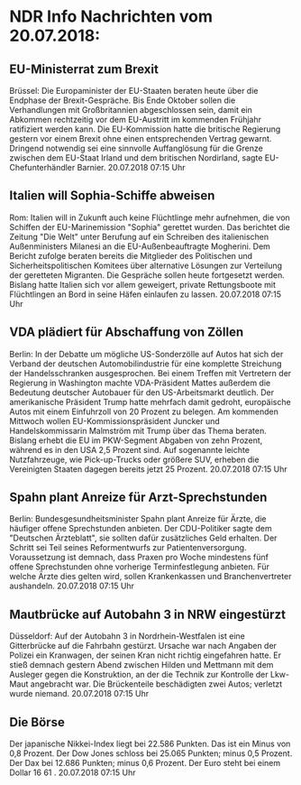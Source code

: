 # NDR Info Nachrichten vom 20.07.2018:


## EU-Ministerrat zum Brexit
Brüssel: Die Europaminister der EU-Staaten beraten heute über die Endphase der Brexit-Gespräche. Bis Ende Oktober sollen die Verhandlungen mit Großbritannien abgeschlossen sein, damit ein Abkommen rechtzeitig vor dem EU-Austritt im kommenden Frühjahr ratifiziert werden kann. Die EU-Kommission hatte die britische Regierung gestern vor einem Brexit ohne einen entsprechenden Vertrag gewarnt. Dringend notwendig sei eine sinnvolle Auffanglösung für die Grenze zwischen dem EU-Staat Irland und dem britischen Nordirland, sagte EU-Chefunterhändler Barnier. 20.07.2018 07:15 Uhr 

## Italien will Sophia-Schiffe abweisen
Rom:	Italien will in Zukunft auch keine Flüchtlinge mehr aufnehmen, die von Schiffen der EU-Marinemission "Sophia" gerettet wurden. Das berichtet die Zeitung "Die Welt" unter Berufung auf ein Schreiben des italienischen Außenministers Milanesi an die EU-Außenbeauftragte Mogherini. Dem Bericht zufolge beraten bereits die Mitglieder des Politischen und Sicherheitspolitischen Komitees über alternative Lösungen zur Verteilung der geretteten Migranten. Die Gespräche sollen heute fortgesetzt werden. Bislang hatte Italien sich vor allem geweigert, private Rettungsboote mit Flüchtlingen an Bord in seine Häfen einlaufen zu lassen. 20.07.2018 07:15 Uhr 

## VDA plädiert für Abschaffung von Zöllen
Berlin: In der Debatte um mögliche US-Sonderzölle auf Autos hat sich der Verband der deutschen Automobilindustrie für eine komplette Streichung der Handelsschranken ausgesprochen. Bei einem Treffen mit Vertretern der Regierung in Washington machte VDA-Präsident Mattes außerdem die Bedeutung deutscher Autobauer für den US-Arbeitsmarkt deutlich. Der amerikanische Präsident Trump hatte mehrfach damit gedroht, europäische Autos mit einem Einfuhrzoll von 20 Prozent zu belegen. Am kommenden Mittwoch wollen EU-Kommissionspräsident Juncker und Handelskommissarin Malmström mit Trump über das Thema beraten. Bislang erhebt die EU im PKW-Segment Abgaben von zehn Prozent, während es in den USA 2,5 Prozent sind. Auf sogenannte leichte Nutzfahrzeuge, wie Pick-up-Trucks oder größere SUV, erheben die Vereinigten Staaten dagegen bereits jetzt 25 Prozent. 20.07.2018 07:15 Uhr 

## Spahn plant Anreize für Arzt-Sprechstunden
Berlin: Bundesgesundheitsminister Spahn plant Anreize für Ärzte, die häufiger offene Sprechstunden anbieten. Der CDU-Politiker sagte dem "Deutschen Ärzteblatt", sie sollten dafür zusätzliches Geld erhalten. Der Schritt sei Teil seines Reformentwurfs zur Patientenversorgung. Voraussetzung ist demnach, dass Praxen pro Woche mindestens fünf offene Sprechstunden ohne vorherige Terminfestlegung anbieten. Für welche Ärzte dies gelten wird, sollen Krankenkassen und Branchenvertreter aushandeln. 20.07.2018 07:15 Uhr 

## Mautbrücke auf Autobahn 3 in NRW eingestürzt
Düsseldorf: Auf der Autobahn 3 in Nordrhein-Westfalen ist eine Gitterbrücke auf die Fahrbahn gestürzt. Ursache war nach Angaben der Polizei ein Kranwagen, der seinen Kran nicht richtig eingefahren hatte. Er stieß demnach gestern Abend zwischen Hilden und Mettmann mit dem Ausleger gegen die Konstruktion, an der die Technik zur Kontrolle der Lkw-Maut angebracht war. Die Brückenteile beschädigten zwei Autos; verletzt wurde niemand. 20.07.2018 07:15 Uhr 

## Die Börse
Der japanische Nikkei-Index liegt bei  22.586  Punkten. Das ist ein Minus von  0,8  Prozent. Der Dow Jones schloss bei  25.065  Punkten; minus  0,5  Prozent. Der Dax bei  12.686  Punkten; minus  0,6  Prozent. Der Euro steht bei einem Dollar  16 61 . 20.07.2018 07:15 Uhr 
